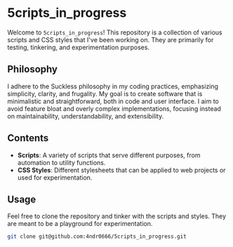 # 5cripts_in_progress

Welcome to `5cripts_in_progress`! This repository is a collection of various scripts and CSS styles that I've been working on. They are primarily for testing, tinkering, and experimentation purposes.

## Philosophy

I adhere to the Suckless philosophy in my coding practices, emphasizing simplicity, clarity, and frugality. My goal is to create software that is minimalistic and straightforward, both in code and user interface. I aim to avoid feature bloat and overly complex implementations, focusing instead on maintainability, understandability, and extensibility.

## Contents

- **Scripts**: A variety of scripts that serve different purposes, from automation to utility functions.
- **CSS Styles**: Different stylesheets that can be applied to web projects or used for experimentation.

## Usage

Feel free to clone the repository and tinker with the scripts and styles. They are meant to be a playground for experimentation.

```bash
git clone git@github.com:4ndr0666/5cripts_in_progress.git


